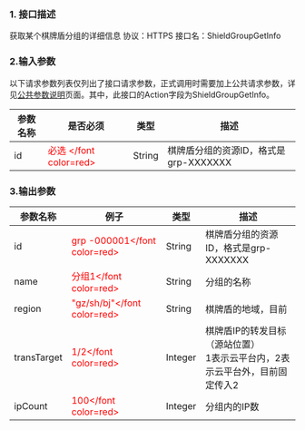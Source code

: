### 1. 接口描述
获取某个棋牌盾分组的详细信息
协议：HTTPS 
接口名：ShieldGroupGetInfo

### 2.输入参数
以下请求参数列表仅列出了接口请求参数，正式调用时需要加上公共请求参数，详见[公共参数说明](/document/product/295/7279)页面。其中，此接口的Action字段为ShieldGroupGetInfo。

| 参数名称 | 是否必须 | 类型 | 描述 |
|---------|---------|---------|---------|
|id| <font color=red> 必选 </font color=red> | String |棋牌盾分组的资源ID，格式是grp-XXXXXXX |

### 3.输出参数

| 参数名称 | 例子| 类型 | 描述 |
|---------|---------|---------|---------|
|id| <font color=red> grp -000001</font color=red> |String | 棋牌盾分组的资源ID，格式是grp-XXXXXXX |
|name |<font color=red>分组1</font color=red>| String | 分组的名称 |
|region |<font color=red>"gz/sh/bj"</font color=red>| String | 棋牌盾的地域，目前
|transTarget|<font color=red>1/2</font color=red>|Integer| 棋牌盾IP的转发目标（源站位置）<br>1表示云平台内，2表示云平台外，目前固定传入2|
|ipCount|<font color=red>100</font color=red>| Integer | 分组内的IP数 |